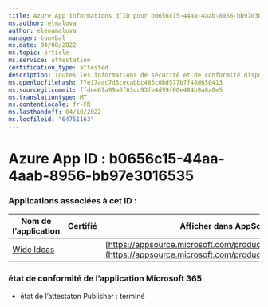 ```yaml
---
title: Azure App informations d’ID pour b0656c15-44aa-4aab-8956-bb97e3016535
ms.author: elmalova
author: elenamalova
manager: tonybal
ms.date: 04/08/2022
ms.topic: article
ms.service: attestation
certification_type: attested
description: Toutes les informations de sécurité et de conformité disponibles pour b0656c15-44aa-4aab-8956-bb97e3016535.
ms.openlocfilehash: 77e17aac7d3cecabbc483c0bd577b7f48d650413
ms.sourcegitcommit: ffdee67a99a6f03cc93fe4d99f00e484b9a8a0e5
ms.translationtype: MT
ms.contentlocale: fr-FR
ms.lasthandoff: 04/10/2022
ms.locfileid: "64751163"
---
```

# <a name="azure-app-id-b0656c15-44aa-4aab-8956-bb97e3016535"></a>Azure App ID : b0656c15-44aa-4aab-8956-bb97e3016535


### <a name="apps-associated-with-this-id"></a>Applications associées à cet ID :
| **Nom de l’application** | **Certifié** | **Afficher dans AppSource** |
|--------------|---------------|-----------------------|
| [Wide Ideas](../forward/WA200000819.md) |  | [https://appsource.microsoft.com/product/office/WA200000819](https://appsource.microsoft.com/product/office/WA200000819) |

### <a name="microsoft-365-app-compliance-status"></a>état de conformité de l’application Microsoft 365
- état de l’attestaton Publisher : terminé
